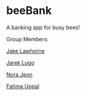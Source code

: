 # beeBank
A banking app for busy bees!

Group Members:

[Jake Lawhorne](https://github.com/JakeLawhorne)

[Jarek Lugo](https://github.com/JLugo4)

[Nora Jeon](https://github.com/norajeon)

[Fatima Uppal](https://github.com/FatimaUppal)
